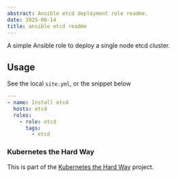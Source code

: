 ```yaml
---
abstract: Ansible etcd deployment role readme.
date: 2025-06-14
title: ansible etcd readme
---
```


A simple Ansible role to deploy a single node etcd cluster.

## Usage

See the local `site.yml`, or the snippet below

```yaml
---
- name: Install etcd
  hosts: etcd
  roles:
    - role: etcd
      tags:
        - etcd
```

### Kubernetes the Hard Way

This is part of the
[Kubernetes the Hard Way](https://edwardtheharris.github.io/k8s-the-hard-way/)
project.
